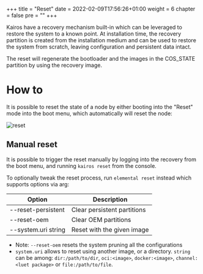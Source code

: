 +++
title = "Reset"
date = 2022-02-09T17:56:26+01:00
weight = 6
chapter = false
pre = ""
+++

Kairos have a recovery mechanism built-in which can be leveraged to restore the system to a known point. At installation time, the recovery partition is created from the installation medium and can be used to restore the system from scratch, leaving configuration and persistent data intact.

The reset will regenerate the bootloader and the images in the COS_STATE partition by using the recovery image.

# How to

It is possible to reset the state of a node by either booting into the "Reset" mode into the boot menu, which automatically will reset the node:

![reset](https://user-images.githubusercontent.com/2420543/191941281-573e2bed-f66c-48db-8c46-e8034417539e.gif?classes=border,shadow)

## Manual reset

It is possible to trigger the reset manually by logging into the recovery from the boot menu, and running `kairos reset` from the console.

To optionally tweak the reset process, run `elemental reset` instead which supports options via arg:

| Option              	| Description                 	|
|---------------------	|-----------------------------	|
| --reset-persistent  	| Clear persistent partitions 	|
| --reset-oem         	| Clear OEM partitions        	|
| --system.uri string 	| Reset with the given image  	|

- Note: `--reset-oem` resets the system pruning all the configurations
- `system.uri` allows to reset using another image, or a directory.
  `string` can be among: `dir:/path/to/dir`, `oci:<image>`, `docker:<image>`, `channel:<luet package>` or `file:/path/to/file`.